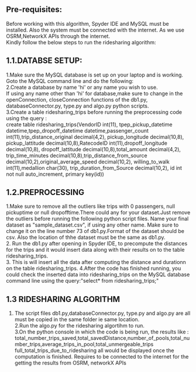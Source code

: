 Pre-requisites:
------------

Before working with this algorithm, Spyder IDE and MySQL must be installed. Also the system must be connected with the internet. As we use OSRM,NetworkX APIs through the internet.<br />
Kindly follow the below steps to run the ridesharing algorithm:<br />

1.1.DATABSE SETUP:
-----------------------
1.Make sure the MySQL database is set up on your laptop and is working.<br />
Goto the MySQL command line and do the following:<br />
2.Create a database by name 'hi' or any name you wish to use.<br />
  If using any name other than 'hi' for database,make sure to change in the openConnection, closeConnection functions of the db1.py,
  databaseConnector.py, type.py and algo.py python scripts.<br />
3.Create a table ridesharing_trips before running the preprocessing code using the query : <br />
create table ridesharing_trips(VendorID int(11), tpep_pickup_datetime datetime,tpep_dropoff_datetime datetime,passenger_count  int(11),trip_distance_original decimal(4,2),
 pickup_longitude decimal(10,8), pickup_lattitude decimal(10,8),RatecodeID  int(11),dropoff_longitude decimal(10,8), dropoff_lattitude decimal(10,8),total_amount decimal(4,2),
 trip_time_minutes decimal(10,8),trip_distance_from_source decimal(10,2),original_average_speed  decimal(10,2), willing_to_walk int(11),medallion char(30),
  trip_duration_from_Source decimal(10,2), id int not null auto_increment, primary key(id))<br />
  
1.2.PREPROCESSING
------------------------------
1.Make sure to remove all the outliers like trips with 0 passengers, null pickuptime or null dropofftime.There could any for your dataset.Just remove the outliers before running the following python script files. Name your final dataset as "sample_dataset.csv", if using any other name. Make sure to change it on the line number 73 of db1.py.Format of the dataset should be csv. Also the location of thhe dataset must be the same as db1.py.<br />
2. Run the db1.py  after opening in Spyder IDE, to precompute the distances for the trips and  it would insert data along with their results on to the table ridesharing_trips.<br />
3. This is will insert all the data after computing the distance and durationn on the table ridesharing_trips.
4.After the code has finished running, you could check the inserted data into ridesharing_trips on the MySQL database command line using the query:"select* from ridesharing_trips;"<br />

1.3 RIDESHARING ALGORITHM
-----------------------------

1. The script files db1.py,databaseConnector.py, type.py and algo.py are all must be copied in the same folder ie same location.<br />
2.Run the algo.py for the ridesharing algortihm to run.<br />
3.On the python console in which the code is being run, the results like :<br />
total_number_trips_saved,total_savedDistance,number_of_pools,total_number_trips,average_trips_in_pool,total_unmergeable_trips
full_total_trips_due_to_ridesharing all would be displayed once the computation is finished. Requires to be connected to the internet for the getting the results from OSRM, networkX APIs

